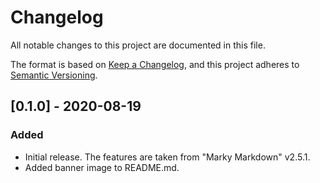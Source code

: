 # Changelog

All notable changes to this project are documented in this file.

The format is based on [Keep a Changelog](https://keepachangelog.com/en/1.0.0/),
and this project adheres to [Semantic Versioning](https://semver.org/spec/v2.0.0.html).

## [0.1.0] - 2020-08-19

### Added

- Initial release. The features are taken from "Marky Markdown" v2.5.1.
- Added banner image to README.md.
